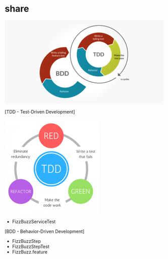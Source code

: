 # share
![image](https://github.com/frieda0503/share_repo/blob/master/tdd_v_bdd_cycle-1024x538.png)

[TDD - Test-Driven Development]

![image](https://github.com/frieda0503/share_repo/blob/master/TDD-e1492712699769-300x300.png)
 * FizzBuzzServiceTest

[BDD - Behavior-Driven Development]

 * FizzBuzzStep
 * FizzBuzzStepTest
 * FizzBuzz.feature
